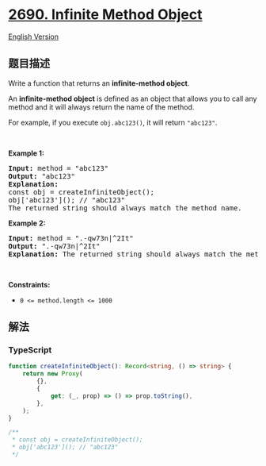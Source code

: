 # [2690. Infinite Method Object](https://leetcode.cn/problems/infinite-method-object)

[English Version](/solution/2600-2699/2690.Infinite%20Method%20Object/README_EN.md)

## 题目描述

<!-- 这里写题目描述 -->

<p>Write a function that&nbsp;returns an&nbsp;<strong>infinite-method</strong><strong>&nbsp;object</strong>.</p>

<p>An&nbsp;<strong>infinite-method</strong><strong>&nbsp;object</strong>&nbsp;is defined as an object that allows you to call any method and it will always return the name of the method.</p>

<p>For example, if you execute&nbsp;<code>obj.abc123()</code>, it will return&nbsp;<code>&quot;abc123&quot;</code>.</p>

<p>&nbsp;</p>
<p><strong class="example">Example 1:</strong></p>

<pre>
<strong>Input:</strong> method = &quot;abc123&quot;
<strong>Output:</strong> &quot;abc123&quot;
<strong>Explanation:</strong>
const obj = createInfiniteObject();
obj[&#39;abc123&#39;](); // &quot;abc123&quot;
The returned string should always match the method name.</pre>

<p><strong class="example">Example 2:</strong></p>

<pre>
<strong>Input:</strong> method = &quot;.-qw73n|^2It&quot;
<strong>Output:</strong> &quot;.-qw73n|^2It&quot;
<strong>Explanation:</strong> The returned string should always match the method name.</pre>

<p>&nbsp;</p>
<p><strong>Constraints:</strong></p>

<ul>
	<li><code>0 &lt;= method.length &lt;= 1000</code></li>
</ul>

## 解法

<!-- 这里可写通用的实现逻辑 -->

<!-- tabs:start -->

### **TypeScript**

<!-- 这里可写当前语言的特殊实现逻辑 -->

```ts
function createInfiniteObject(): Record<string, () => string> {
    return new Proxy(
        {},
        {
            get: (_, prop) => () => prop.toString(),
        },
    );
}

/**
 * const obj = createInfiniteObject();
 * obj['abc123'](); // "abc123"
 */
```

<!-- tabs:end -->
